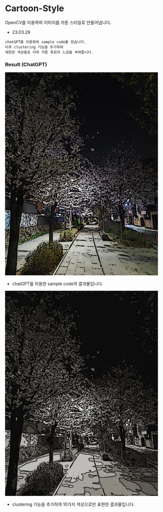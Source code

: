 # Cartoon-Style
OpenCV를 이용하여 이미지를 카툰 스타일로 만들어냅니다. 

- 23.03.29
```
chatGPT를 이용하여 sample code를 얻습니다.
이후 clustering 기능을 추가하여
제한된 색상들로 더욱 카툰 특유의 느낌을 부여합니다.
```

### Result (ChatGPT)
![Image](/Resources/result_sample_code.png)
- chatGPT를 이용한 sample code의 결과물입니다.


![Image](/Resources/result_add_clustering.png)
- clustering 기능을 추가하여 10가지 색상으로만 표현한 결과물입니다.
